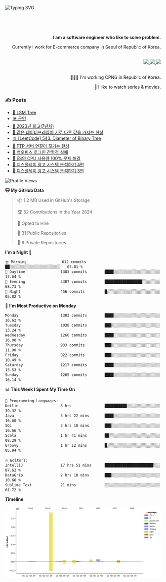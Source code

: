 ![Typing SVG](https://readme-typing-svg.herokuapp.com/?lines=Hello,+I'm+Changkwon+😎&height=150&width=1024&size=40&color=458588&background=282828&center=true&vCenter=true&multiline=false&duration=2000&pause=0)

<div align=right>
  <br/>
  <br/>  
  <br/>
  
  **I am a software engineer who like to solve problem.**<br/>
  
  Currently I work for E-commerce company in Seoul of Republic of Korea.<br/>
  <br/>

  <a href="https://www.linkedin.com/in/spearkkk/" target="_blank">
    <img src="https://img.shields.io/badge/LinkedIn-305D61.svg?&style=for-the-badge&logo=linkedin&logoColor=ffffff&labelColor=305D61&logoWidth=20"/>
  </a>
  <a href="http://spearkkk.dev/en/resume/" target="_blank">
    <img src="https://img.shields.io/badge/resume-305D61.svg?&style=for-the-badge&logo=ReadtheDocs&logoColor=ffffff&labelColor=305D61&logoWidth=20"/>
  </a>
  <a href="https://spearkkk.dev/" target="_blank">
    <img src="https://img.shields.io/badge/blog-305D61.svg?&style=for-the-badge&logo=ReadtheDocs&logoColor=ffffff&labelColor=305D61&logoWidth=20"/>
  </a>
  
  <br/>
  <br/>
  
  👨🏼‍💻 I'm working CPNG in Republic of Korea.
  <br/>
  
  🍿 I like to watch series & movies.
  <br/>

</div>
  
<div align=left>
  
  <div>
    
  ### ✍️ Posts
    
  </div>
  
  <!-- BLOGPOSTS:START -->
- [🌽 LSM Tree](https://spearkkk.dev/lsm-tree)
- [🪖 군인](https://spearkkk.dev/soldier)
- [📝 2023년 회고(7년차)](https://spearkkk.dev/7%EB%85%84%EC%B0%A8-%ED%9A%8C%EA%B3%A0)
- [🍞 같은 데이터프레임이 서로 다른 값을 가지는 현상](https://spearkkk.dev/two-dataframe-have-another-value)
- [🫑 [LeetCode] 543. Diameter of Binary Tree](https://spearkkk.dev/leetcode-543-diameter-of-binary-tree)
- [🍂 FTP 서버 연결이 끊기는 현상](https://spearkkk.dev/ftp-server-connection-failure)
- [🍆 백오피스 로그인 간헐적 실패](https://spearkkk.dev/back-office-login-failure)
- [🧄 ES의 CPU 사용량 100% 문제 해결](https://spearkkk.dev/es-cpu-100-trouble-shooting)
- [🍈 디스플레이 광고 시스템 분석하기 4편](https://spearkkk.dev/display-advertising-system-analysis-4)
- [🍊 디스플레이 광고 시스템 분석하기 3편](https://spearkkk.dev/display-advertising-system-analysis-3)
<!-- BLOGPOSTS:END -->

  
<!--START_SECTION:waka-->
![Profile Views](http://img.shields.io/badge/Profile%20Views-3-blue)

**🐱 My GitHub Data** 

> 📦 1.2 MB Used in GitHub's Storage 
 > 
> 🏆 52 Contributions in the Year 2024
 > 
> 💼 Opted to Hire
 > 
> 📜 31 Public Repositories 
 > 
> 🔑 6 Private Repositories 
 > 
**I'm a Night 🦉** 

```text
🌞 Morning                612 commits         ██░░░░░░░░░░░░░░░░░░░░░░░   07.81 % 
🌆 Daytime                1383 commits        ████░░░░░░░░░░░░░░░░░░░░░   17.64 % 
🌃 Evening                5387 commits        █████████████████░░░░░░░░   68.73 % 
🌙 Night                  456 commits         █░░░░░░░░░░░░░░░░░░░░░░░░   05.82 % 
```
📅 **I'm Most Productive on Monday** 

```text
Monday                   1303 commits        ████░░░░░░░░░░░░░░░░░░░░░   16.62 % 
Tuesday                  1038 commits        ███░░░░░░░░░░░░░░░░░░░░░░   13.24 % 
Wednesday                1260 commits        ████░░░░░░░░░░░░░░░░░░░░░   16.08 % 
Thursday                 933 commits         ███░░░░░░░░░░░░░░░░░░░░░░   11.90 % 
Friday                   822 commits         ███░░░░░░░░░░░░░░░░░░░░░░   10.49 % 
Saturday                 1217 commits        ████░░░░░░░░░░░░░░░░░░░░░   15.53 % 
Sunday                   1265 commits        ████░░░░░░░░░░░░░░░░░░░░░   16.14 % 
```


📊 **This Week I Spent My Time On** 

```text
💬 Programming Languages: 
Kotlin                   8 hrs               ██████████░░░░░░░░░░░░░░░   39.32 % 
Java                     3 hrs 22 mins       ████░░░░░░░░░░░░░░░░░░░░░   16.60 % 
SQL                      2 hrs 10 mins       ███░░░░░░░░░░░░░░░░░░░░░░   10.66 % 
Scala                    1 hr 41 mins        ██░░░░░░░░░░░░░░░░░░░░░░░   08.29 % 
Groovy                   1 hr 12 mins        █░░░░░░░░░░░░░░░░░░░░░░░░   05.94 % 

🔥 Editors: 
IntelliJ                 17 hrs 51 mins      ██████████████████████░░░   87.62 % 
DataGrip                 2 hrs 10 mins       ███░░░░░░░░░░░░░░░░░░░░░░   10.66 % 
Sublime Text             21 mins             ░░░░░░░░░░░░░░░░░░░░░░░░░   01.72 % 
```

**Timeline**

![Lines of Code chart](https://raw.githubusercontent.com/spearkkk/spearkkk/main/assets/bar_graph.png)


<!--END_SECTION:waka-->
</div>

